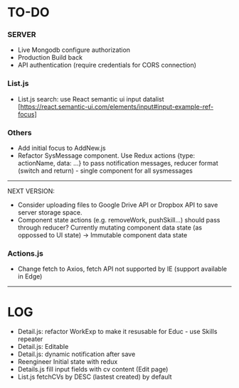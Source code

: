 TO-DO
======

### SERVER

- Live Mongodb configure authorization
- Production Build back
- API authentication (require credentials for CORS connection)

### List.js

- List.js search: use React semantic ui input datalist [https://react.semantic-ui.com/elements/input#input-example-ref-focus]


### Others

- Add initial focus to AddNew.js 
- Refactor SysMessage component. Use Redux actions {type: actionName, data: ...} to pass notification messages, reducer format (switch and return) - single component for all sysmessages


***
NEXT VERSION:

- Consider uploading files to Google Drive API or Dropbox API to save server storage space.
- Component state actions (e.g. removeWork, pushSkill...) should pass through reducer? Currently mutating component data state (as oppossed to UI state) -> Immutable component data state

### Actions.js

- Change fetch to Axios, fetch API not supported by IE (support available in Edge)

***

LOG
======
- Detail.js: refactor WorkExp to make it resusable for Educ - use Skills repeater
- Detail.js: Editable
- Detail.js: dynamic notification after save
- Reengineer Initial state with redux
- Details.js fill input fields with cv content (Edit page)
- List.js fetchCVs by DESC (lastest created) by default